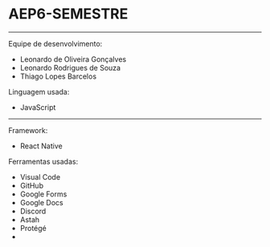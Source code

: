 # AEP6-SEMESTRE
--------------------------------------------------
Equipe de desenvolvimento:
- Leonardo de Oliveira Gonçalves
- Leonardo Rodrigues de Souza
- Thiago Lopes Barcelos 

Linguagem usada:
- JavaScript
--------------------------------------------------
Framework:
- React Native

Ferramentas usadas:
- Visual Code
- GitHub
- Google Forms
- Google Docs
- Discord
- Astah
- Protégé
- 
